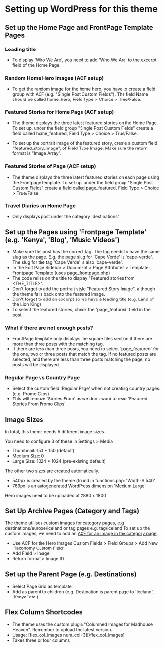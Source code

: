 # Setting up WordPress for this theme

## Set up the Home Page and FrontPage Template Pages

### Leading title

- To display 'Who We Are', you need to add 'Who We Are' to the excerpt field of the Home Page.

### Random Home Hero Images (ACF setup)

- To get the random image for the home hero, you have to create a field group with ACF (e.g. "Single Post Custom Fields").
  The field Name should be called home_hero, Field Type > Choice > True/False.

### Featured Stories for Home Page (ACF setup)

- The theme displays the three latest featured stories on the Home Page. To set up, under the field group "Single Post Custom Fields" create a field called home_featured, Field Type > Choice > True/False.

- To set up the portrait image of the featured story, create a custom field "featured_story_image", of Field Type Image. Make sure the return format is "Image Array".

### Featured Stories of Page (ACF setup)

- The theme displays the three latest featured stories on each page using the Frontpage template. To set up, under the field group "Single Post Custom Fields" create a field called page_featured, Field Type > Choice > True/False.

### Travel Diaries on Home Page

- Only displays post under the category 'destinations'

## Set up the Pages using 'Frontpage Template' (e.g. 'Kenya', 'Blog', 'Music Videos')

- Make sure the post has the correct tag. The tag needs to have the same slug as the page.
  E.g. the page slug for 'Cape Verde' is 'cape-verde'. The slug for the tag 'Cape Verde' is also 'cape-verde'.
- In the Edit Page Sidebar > Document > Page Attributes > Template: Frontpage Template (uses page_frontpage.php)
- The code relies on the title to display "Featured stories from <THE_TITLE>".
- Don't forget to add the portrait style "Featured Story Image", although the theme falls back onto the featured image.
- Don't forget to add an excerpt so we have a leading title (e.g. Land of the Lion King)
- To select the featured stories, check the 'page_featured' field in the post.

### What if there are not enough posts?

- FrontPage template only displays the square tiles section if there are more than three posts with the matching tag.
- If there are less than three posts, you need to select 'page_featured' for the one, two or three posts that match the tag. If no featured posts are selected, and there are less than three posts matching the page, no posts will be displayed.

### Regular Page vs Country Page

- Select the custom field 'Regular Page' when not creating country pages. (e.g. Promo Clips)
- This will remove 'Stories From' as we don't want to read 'Featured Stories From Promo Clips'

## Image Sizes

In total, this theme needs 5 different image sizes.

You need to configure 3 of these in Settings > Media

- Thumbnail: 150 \* 150 (default)
- Medium Size: 0
- Large Size: 1024 \* 1024 (pre-existing default)

The other two sizes are created automatically.

- 540px is created by the theme (found in functions.php) 'Width-S 540'
- 769px is an autogenerated WordPress dimension 'Medium Large'

Hero images need to be uploaded at 2880 x 1800

## Set Up Archive Pages (Category and Tags)

The theme utilises custom images for category pages, e.g. destinations/europe/iceland or tag pages e.g. tag/iceland
To set up the custom images, we need to add an [ACF for an image in the category page](https://www.advancedcustomfields.com/resources/adding-fields-taxonomy-term/).

- Use ACF for the Hero Images Custom Fields > Field Groups > Add New 'Taxonomy Custom Field'
- Add Field > Image
- Return format > Image ID

## Set up the Parent Page (e.g. Destinations)

- Select Page Grid as template
- Add as parent to children (e.g. Destination is parent page to 'Iceland', 'Kenya' etc.)

## Flex Column Shortcodes

- The theme uses the custom plugin "Columned Images for Madhouse Heaven". Remember to upload the latest version.
- Usage: [flex_col_images num_col=3][/flex_col_images]
- Takes three or four columns
